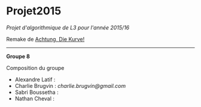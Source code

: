 Projet2015
=======
*Projet d'algorithmique de L3 pour l'année 2015/16*

Remake de [Achtung, Die Kurve!](https://en.wikipedia.org/wiki/Achtung,_die_Kurve!)

-----------------------------------------------------------------------

**Groupe 8**

Composition du groupe
* Alexandre Latif : 
* Charlie Brugvin : _charlie.brugvin@gmail.com_
* Sabri Boussetha :
* Nathan Cheval :
